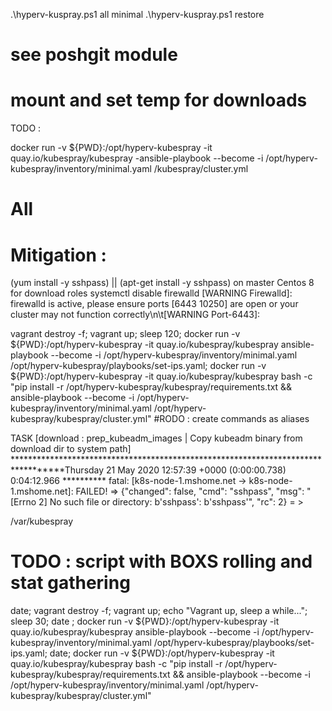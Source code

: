 .\hyperv-kuspray.ps1 all minimal 
.\hyperv-kuspray.ps1 restore

# see poshgit module

 # mount and set temp for downloads 
 TODO : 
 
 docker run -v ${PWD}:/opt/hyperv-kubespray -it quay.io/kubespray/kubespray -ansible-playbook --become -i /opt/hyperv-kubespray/inventory/minimal.yaml /kubespray/cluster.yml
 
 # All

 # Mitigation : 
 (yum install -y sshpass) || (apt-get install -y sshpass)  on master Centos 8 for download roles 
 systemctl disable firewalld
[WARNING Firewalld]: firewalld is active, please ensure ports [6443 10250] are open or your cluster may not function correctly\n\t[WARNING Port-6443]: 


vagrant destroy -f; vagrant up; sleep 120; 
docker run -v ${PWD}:/opt/hyperv-kubespray -it quay.io/kubespray/kubespray ansible-playbook --become -i /opt/hyperv-kubespray/inventory/minimal.yaml /opt/hyperv-kubespray/playbooks/set-ips.yaml; docker run -v ${PWD}:/opt/hyperv-kubespray -it quay.io/kubespray/kubespray bash -c "pip install -r /opt/hyperv-kubespray/kubespray/requirements.txt && ansible-playbook --become -i /opt/hyperv-kubespray/inventory/minimal.yaml /opt/hyperv-kubespray/kubespray/cluster.yml" 
#RODO : create commands as aliases 


TASK [download : prep_kubeadm_images | Copy kubeadm binary from download dir to system path] 
**********************************************************************************Thursday 21 May 2020  12:57:39 +0000 (0:00:00.738)       0:04:12.966 **********
fatal: [k8s-node-1.mshome.net -> k8s-node-1.mshome.net]: FAILED! => {"changed": false, "cmd": "sshpass", "msg": "[Errno 2] No such file or directory: b'sshpass': b'sshpass'",
"rc": 2}
= >

/var/kubespray

# TODO : script with BOXS rolling and stat gathering




date; vagrant destroy -f; vagrant up;  echo "Vagrant up, sleep a while..."; sleep 30; date ; docker run -v ${PWD}:/opt/hyperv-kubespray -it quay.io/kubespray/kubespray ansible-playbook --become -i /opt/hyperv-kubespray/inventory/minimal.yaml /opt/hyperv-kubespray/playbooks/set-ips.yaml; date; docker run -v ${PWD}:/opt/hyperv-kubespray -it quay.io/kubespray/kubespray bash -c "pip install -r /opt/hyperv-kubespray/kubespray/requirements.txt && ansible-playbook --become -i /opt/hyperv-kubespray/inventory/minimal.yaml /opt/hyperv-kubespray/kubespray/cluster.yml"